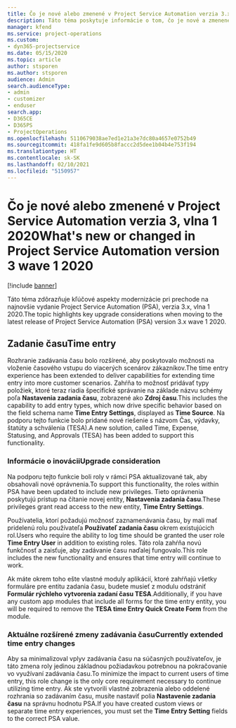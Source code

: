 ```yaml
---
title: Čo je nové alebo zmenené v Project Service Automation verzia 3.x, vlna 1 2020
description: Táto téma poskytuje informácie o tom, čo je nové a zmenené v Project Service Automation verzia 3, vlna 1 2020.
manager: kfend
ms.service: project-operations
ms.custom:
- dyn365-projectservice
ms.date: 05/15/2020
ms.topic: article
author: stsporen
ms.author: stsporen
audience: Admin
search.audienceType:
- admin
- customizer
- enduser
search.app:
- D365CE
- D365PS
- ProjectOperations
ms.openlocfilehash: 5110679038ae7ed1e21a3e7dc80a4657e0752b49
ms.sourcegitcommit: 418fa1fe9d605b8faccc2d5dee1b04b4e753f194
ms.translationtype: HT
ms.contentlocale: sk-SK
ms.lasthandoff: 02/10/2021
ms.locfileid: "5150957"
---
```

# <a name="whats-new-or-changed-in-project-service-automation-version-3-wave-1-2020"></a><span data-ttu-id="72349-103">Čo je nové alebo zmenené v Project Service Automation verzia 3, vlna 1 2020</span><span class="sxs-lookup"><span data-stu-id="72349-103">What's new or changed in Project Service Automation version 3 wave 1 2020</span></span>

[!include [banner](../includes/psa-now-project-operations.md)]

<span data-ttu-id="72349-104">Táto téma zdôrazňuje kľúčové aspekty modernizácie pri prechode na najnovšie vydanie Project Service Automation (PSA), verzia 3.x, vlna 1 2020.</span><span class="sxs-lookup"><span data-stu-id="72349-104">The topic highlights key upgrade considerations when moving to the latest release of Project Service Automation (PSA) version 3.x wave 1 2020.</span></span>

## <a name="time-entry"></a><span data-ttu-id="72349-105">Zadanie času</span><span class="sxs-lookup"><span data-stu-id="72349-105">Time entry</span></span>
<span data-ttu-id="72349-106">Rozhranie zadávania času bolo rozšírené, aby poskytovalo možnosti na vloženie časového vstupu do viacerých scenárov zákazníkov.</span><span class="sxs-lookup"><span data-stu-id="72349-106">The time entry experience has been extended to deliver capabilities for extending time entry into more customer scenarios.</span></span> <span data-ttu-id="72349-107">Zahŕňa to možnosť pridávať typy položiek, ktoré teraz riadia špecifické správanie na základe názvu schémy poľa **Nastavenia zadania času**, zobrazené ako **Zdroj času**.</span><span class="sxs-lookup"><span data-stu-id="72349-107">This includes the capability to add entry types, which now drive specific behavior based on the field schema name **Time Entry Settings**, displayed as **Time Source**.</span></span> <span data-ttu-id="72349-108">Na podporu tejto funkcie bolo pridané nové riešenie s názvom Čas, výdavky, štatúty a schválenia (TESA).</span><span class="sxs-lookup"><span data-stu-id="72349-108">A new solution, called Time, Expense, Statusing, and Approvals (TESA) has been added to support this functionality.</span></span>

### <a name="upgrade-consideration"></a><span data-ttu-id="72349-109">Informácie o inovácii</span><span class="sxs-lookup"><span data-stu-id="72349-109">Upgrade consideration</span></span>
<span data-ttu-id="72349-110">Na podporu tejto funkcie boli roly v rámci PSA aktualizované tak, aby obsahovali nové oprávnenia.</span><span class="sxs-lookup"><span data-stu-id="72349-110">To support this functionality, the roles within PSA have been updated to include new privileges.</span></span> <span data-ttu-id="72349-111">Tieto oprávnenia poskytujú prístup na čítanie novej entity, **Nastavenia zadania času**.</span><span class="sxs-lookup"><span data-stu-id="72349-111">These privileges grant read access to the new entity, **Time Entry Settings**.</span></span>

<span data-ttu-id="72349-112">Používatelia, ktorí požadujú možnosť zaznamenávania času, by mali mať pridelenú rolu používateľa **Používateľ zadania času** okrem existujúcich rol.</span><span class="sxs-lookup"><span data-stu-id="72349-112">Users who require the ability to log time should be granted the user role **Time Entry User** in addition to existing roles.</span></span> <span data-ttu-id="72349-113">Táto rola zahŕňa novú funkčnosť a zaisťuje, aby zadávanie času naďalej fungovalo.</span><span class="sxs-lookup"><span data-stu-id="72349-113">This role includes the new functionality and ensures that time entry will continue to work.</span></span>

<span data-ttu-id="72349-114">Ak máte okrem toho ešte vlastné moduly aplikácií, ktoré zahŕňajú všetky formuláre pre entitu zadania času, budete musieť z modulu odstrániť **Formulár rýchleho vytvorenia zadaní času TESA**.</span><span class="sxs-lookup"><span data-stu-id="72349-114">Additionally, if you have any custom app modules that include all forms for the time entry entity, you will be required to remove the **TESA time Entry Quick Create Form** from the module.</span></span>

### <a name="currently-extended-time-entry-changes"></a><span data-ttu-id="72349-115">Aktuálne rozšírené zmeny zadávania času</span><span class="sxs-lookup"><span data-stu-id="72349-115">Currently extended time entry changes</span></span>
<span data-ttu-id="72349-116">Aby sa minimalizoval vplyv zadávania času na súčasných používateľov, je táto zmena roly jedinou základnou požiadavkou potrebnou na pokračovanie vo využívaní zadávania času.</span><span class="sxs-lookup"><span data-stu-id="72349-116">To minimize the impact to current users of time entry, this role change is the only core requirement necessary to continue utilizing time entry.</span></span> <span data-ttu-id="72349-117">Ak ste vytvorili vlastné zobrazenia alebo oddelené rozhrania so zadávaním času, musíte nastaviť polia **Nastavenie zadania času** na správnu hodnotu PSA.</span><span class="sxs-lookup"><span data-stu-id="72349-117">If you have created custom views or separate time entry experiences, you must set the **Time Entry Setting** fields to the correct PSA value.</span></span>

